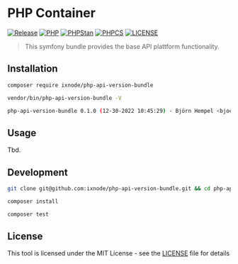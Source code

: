 # PHP Container

[![Release](https://img.shields.io/github/v/release/ixnode/php-api-version-bundle)](https://github.com/ixnode/php-api-version-bundle/releases)
[![PHP](https://img.shields.io/badge/PHP-^8.0-777bb3.svg?logo=php&logoColor=white&labelColor=555555&style=flat)](https://www.php.net/supported-versions.php)
[![PHPStan](https://img.shields.io/badge/PHPStan-Level%20Max-brightgreen.svg?style=flat)](https://phpstan.org/user-guide/rule-levels)
[![PHPCS](https://img.shields.io/badge/PHPCS-PSR12-brightgreen.svg?style=flat)](https://www.php-fig.org/psr/psr-12/)
[![LICENSE](https://img.shields.io/github/license/ixnode/php-api-version-bundle)](https://github.com/ixnode/php-api-version-bundle/blob/master/LICENSE)

> This symfony bundle provides the base API plattform functionality.

## Installation

```bash
composer require ixnode/php-api-version-bundle
```

```bash
vendor/bin/php-api-version-bundle -V
```

```bash
php-api-version-bundle 0.1.0 (12-30-2022 10:45:29) - Björn Hempel <bjoern@hempel.li>
```

## Usage

Tbd.

## Development

```bash
git clone git@github.com:ixnode/php-api-version-bundle.git && cd php-api-version-bundle
```

```bash
composer install
```

```bash
composer test
```

## License

This tool is licensed under the MIT License - see the [LICENSE](/LICENSE) file for details